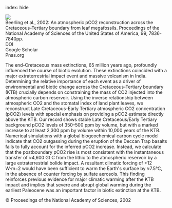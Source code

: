 index: hide

<div class="Citation">
    <div class="Citation-thumb CitationThumb-linked"  data-href="https://doi.org/10.1073/pnas.122573099">
      <img src="https://static.claimspace.cloud/climate-study-static/refs/thumbs/5/Beerling_et_al_2002-thumb.png" />
    </div>

  <div class="Citation-body">
    <div class="Citation-text">Beerling et al., 2002: An atmospheric pCO2 reconstruction across the Cretaceous-Tertiary boundary from leaf megafossils. <span class="Article-journal">Proceedings of the National Academy of Sciences of the United States of America, </span><span class="Article-volume">99, </span>7836-7840pp.</div>
    <div class="Citation-links">
      <div class="CitationLink" data-href="https://doi.org/10.1073/pnas.122573099">
        <div class="CitationLink-icon CitationLink-Doi"></div>
        <div class="CitationLink-text">DOI</div>
      </div>
      <div class="CitationLink" data-href="https://scholar.google.com/scholar?q=10.1073/pnas.122573099">
        <div class="CitationLink-icon CitationLink-Scholar"></div>
        <div class="CitationLink-text">Google Scholar</div>
      </div>
      <div class="CitationLink" data-href="http://www.pnas.org/content/99/12/7836.abstract">
        <div class="CitationLink-icon CitationLink-Publisher"></div>
        <div class="CitationLink-text">Pnas.org</div>
      </div>
    </div>
  </div>
</div>

The end-Cretaceous mass extinctions, 65 million years ago, profoundly influenced the course of biotic evolution. These extinctions coincided with a major extraterrestrial impact event and massive volcanism in India. Determining the relative importance of each event as a driver of environmental and biotic change across the Cretaceous-Tertiary boundary (KTB) crucially depends on constraining the mass of CO2 injected into the atmospheric carbon reservoir. Using the inverse relationship between atmospheric CO2 and the stomatal index of land plant leaves, we reconstruct Late Cretaceous-Early Tertiary atmospheric CO2 concentration (pCO2) levels with special emphasis on providing a pCO2 estimate directly above the KTB. Our record shows stable Late Cretaceous/Early Tertiary background pCO2 levels of 350–500 ppm by volume, but with a marked increase to at least 2,300 ppm by volume within 10,000 years of the KTB. Numerical simulations with a global biogeochemical carbon cycle model indicate that CO2 outgassing during the eruption of the Deccan Trap basalts fails to fully account for the inferred pCO2 increase. Instead, we calculate that the postboundary pCO2 rise is most consistent with the instantaneous transfer of ≈4,600 Gt C from the lithic to the atmospheric reservoir by a large extraterrestrial bolide impact. A resultant climatic forcing of +12 W⋅m−2 would have been sufficient to warm the Earth's surface by ≈7.5°C, in the absence of counter forcing by sulfate aerosols. This finding reinforces previous evidence for major climatic warming after the KTB impact and implies that severe and abrupt global warming during the earliest Paleocene was an important factor in biotic extinction at the KTB.

<div class="Citation-copy">
&copy; Proceedings of the National Academy of Sciences, 2002
</div>